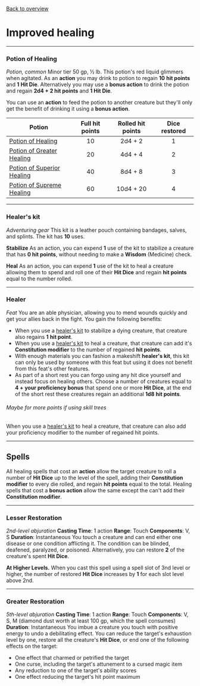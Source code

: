 [Back to overview](README.md)
# Improved healing
***
### Potion of Healing
*Potion, common* Minor tier
50 gp, ½ lb.
This potion's red liquid glimmers when agitated. As an **action** you may drink to potion to regain **10** **hit points** and **1** **Hit Die**. Alternatively you may use a **bonus action** to drink the potion and regain **2d4 + 2 hit points** and **1 Hit Die**.

You can use an **action** to feed the potion to another creature but they'll only get the benefit of drinking it using a **bonus action**.

| Potion | Full hit points | Rolled hit points | Dice restored |
| ---- | :--: | :--: | :--: |
| [Potion of Healing](https://5etools.com/items.html#potion%20of%20healing_dmg) | 10 | 2d4 + 2 | 1 |
| [Potion of Greater Healing](https://5etools.com/items.html#potion%20of%20greater%20healing_dmg) | 20 | 4d4 + 4 | 2 |
| [Potion of Superior Healing](https://5etools.com/items.html#potion%20of%20superior%20healing_dmg) | 40 | 8d4 + 8 | 3 |
| [Potion of Supreme Healing](https://5etools.com/items.html#potion%20of%20supreme%20healing_dmg) | 60 | 10d4 + 20 | 4 |
***
### Healer's kit
_Adventuring gear_
This kit is a leather pouch containing bandages, salves, and splints. The kit has **10** uses.

**Stabilize** As an action, you can expend **1** use of the kit to stabilize a creature that has **0 hit points**, without needing to make a **Wisdom** (Medicine) check.

**Heal** As an action, you can expend **1** use of the kit to heal a creature allowing them to spend and roll one of their **Hit Dice** and regain **hit points** equal to the number rolled.
***
### Healer
_Feat_
You are an able physician, allowing you to mend wounds quickly and get your allies back in the fight. You gain the following benefits:
- When you use a [healer's kit](https://5etools.com/items.html#healer's%20kit_phb) to stabilize a dying creature, that creature also regains **1** **hit point**.
- When you use a [healer's kit](https://5etools.com/items.html#healer's%20kit_phb) to heal a creature, that creature can add it's **Constitution modifier** to the number of regained **hit points**.
- With enough materials you can fashion a makeshift **healer's kit**, this kit can only be used by someone with this feat but using it does not benefit from this feat's other features.
- As part of a short rest you can forgo using any hit dice yourself and instead focus on healing others. Choose a number of creatures equal to **4 + your proficiency bonus** that spend one or more **Hit Dice**, at the end of the short rest these creatures regain an additional **1d8** **hit points**.
###### _Maybe for more points if using skill trees_ 
When you use a [healer's kit](https://5etools.com/items.html#healer's%20kit_phb) to heal a creature, that creature can also add your proficiency modifier to the number of regained hit points.
***
## Spells
All healing spells that cost an **action** allow the target creature to roll a number of **Hit Dice** up to the level of the spell, adding their **Constitution modifier** to every die rolled, and regain **hit points** equal to the total. Healing spells that cost a **bonus action** allow the same except the can't add their **Constitution modifier**.
***
### Lesser Restoration
_2nd-level abjuration_
**Casting Time**: 1 action
**Range**: Touch
**Components**: V, S
**Duration**: Instantaneous
You touch a creature and can end either one disease or one condition afflicting it. The condition can be blinded, deafened, paralyzed, or poisoned. Alternatively, you can restore **2** of the creature's spent **Hit Dice**.

**At Higher Levels.** When you cast this spell using a spell slot of 3nd level or higher, the number of restored **Hit Dice** increases by **1** for each slot level above 2nd.
***
### Greater Restoration
_5th-level abjuration_
**Casting Time**: 1 action
**Range**: Touch
**Components**: V, S, M (diamond dust worth at least 100 gp, which the spell consumes)
**Duration**: Instantaneous
You imbue a creature you touch with positive energy to undo a debilitating effect. You can reduce the target's exhaustion level by one, restore all the creature's **Hit Dice**, or end one of the following effects on the target:
- One effect that charmed or petrified the target
- One curse, including the target's attunement to a cursed magic item
- Any reduction to one of the target's ability scores
- One effect reducing the target's hit point maximum